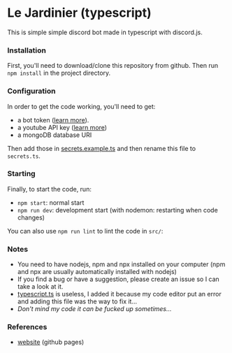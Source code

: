 # Le Jardinier (typescript)

This is simple simple discord bot made in typescript with discord.js.

### Installation

First, you'll need to download/clone this repository from github. Then run `npm install` in the project directory.

### Configuration

In order to get the code working, you'll need to get:

-   a bot token ([learn more](https://www.writebots.com/discord-bot-token/)).
-   a youtube API key ([learn more](https://www.embedplus.com/how-to-create-a-youtube-api-key.aspx))
-   a mongoDB database URI

Then add those in [secrets.example.ts](./src/config/secrets.example.ts) and then rename this file to `secrets.ts`.

### Starting

Finally, to start the code, run:

-   `npm start`: normal start
-   `npm run dev`: development start (with nodemon: restarting when code changes)

You can also use `npm run lint` to lint the code in `src/`:

### Notes

-   You need to have nodejs, npm and npx installed on your computer (npm and npx are usually automatically installed with nodejs)
-   If you find a bug or have a suggestion, please create an issue so I can take a look at it.
-   [typescript.ts](./typescript.ts) is useless, I added it because my code editor put an error and adding this file was the way to fix it...
-   _Don't mind my code it can be fucked up sometimes..._

### References

-   [website](https://valflrt.github.io/lejardinier-typescript/) (github pages)
